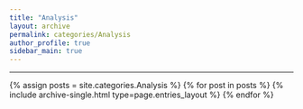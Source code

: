```yaml
---
title: "Analysis"
layout: archive
permalink: categories/Analysis
author_profile: true
sidebar_main: true
---
```


<!-- 공백이 포함되어 있는 카테고리 이름의 경우 site.categories['a b c'] 이런식으로! -->

***

{% assign posts = site.categories.Analysis %}
{% for post in posts %} {% include archive-single.html type=page.entries_layout %} {% endfor %}